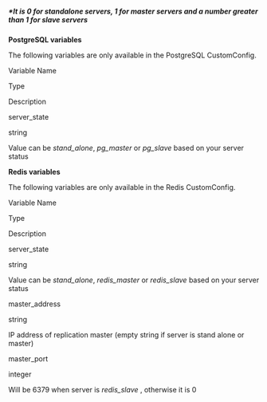 ##### &#42;It is 0 for standalone servers, 1 for master servers and a number greater than 1 for slave servers

**PostgreSQL variables**

The following variables are only available in the PostgreSQL CustomConfig.



  

    

    

    

  

	

		

			
Variable Name

      
Type

			
Description

		

	

	

		

			
server_state

			
string

            
Value can be _stand_alone_, _pg_master_ or _pg_slave_ based on your server status

		

  




**Redis variables**

The following variables are only available in the Redis CustomConfig.



  

    

    

    

  

	

		

			
Variable Name

      
Type

			
Description

		

	

	

		

			
server_state

			
string

            
Value can be _stand_alone_, _redis_master_ or _redis_slave_ based on your server status

		

		

			
master_address

			
string

            
IP address of replication master (empty string if server is stand alone or master)

		

		

			
master_port

			
integer

            
Will be 6379 when server is _redis_slave_ , otherwise it is 0

		

  



